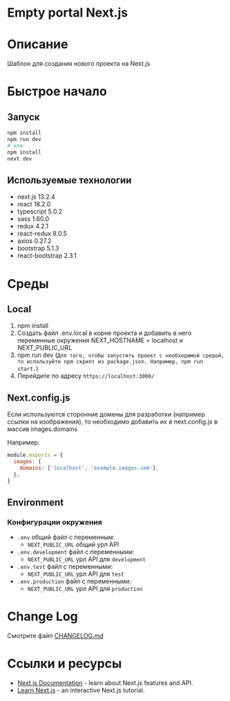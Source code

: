 # Empty portal Next.js

# Описание

Шаблон для создания нового проекта на Next.js

# Быстрое начало

## Запуск

```bash
npm install
npm run dev
# или
npm install
next dev
```

## Используемые технологии

- next.js 13.2.4
- react 18.2.0
- typescript 5.0.2
- sass 1.60.0
- redux 4.2.1
- react-redux 8.0.5
- axios 0.27.2
- bootstrap 5.1.3
- react-bootstrap 2.3.1

# Среды

## Local

1. npm install
2. Создать файл .env.local в корне проекта и добавить в него переменные окружения NEXT_HOSTNAME = localhost и
   NEXT_PUBLIC_URL
3. npm run
   dev (`Для того, чтобы запустить проект с необходимой средой, то используйте npm скрипт из package.json. Например, npm run start.`)
4. Перейдите по адресу `https://localhost:3000/`

## Next.config.js

Если используются сторонние домены для разработки (например ссылки на изображения), то необходимо добавить их в
next.config.js в массив images.domains

Например:

```js
module.exports = {
  images: {
    domains: ['localhost', 'example.images.com'],
  },
}
```

## Environment

### Конфигурации окружения

- `.env` общий файл с переменным:
    - `NEXT_PUBLIC_URL` общий урл API
- `.env.development` файл с переменными:
    - `NEXT_PUBLIC_URL` урл API для `development`
- `.env.test` файл с переменными:
    - `NEXT_PUBLIC_URL` урл API для `test`
- `.env.production` файл с переменными:
    - `NEXT_PUBLIC_URL` урл API для `production`

# Change Log

Смотрите файл [CHANGELOG.md](./CHANGELOG.md)

# Ссылки и ресурсы

* [Next.js Documentation](https://nextjs.org/docs) - learn about Next.js features and API.
* [Learn Next.js](https://nextjs.org/learn) - an interactive Next.js tutorial.
